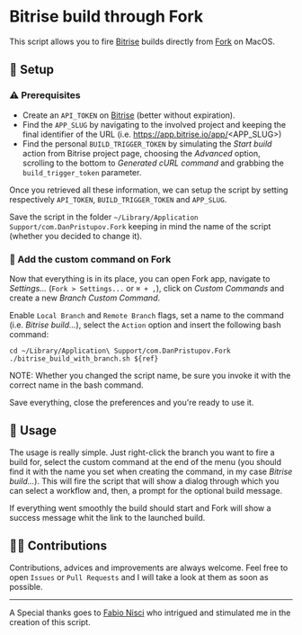 # Bitrise build through Fork

This script allows you to fire [Bitrise](app.bitrise.io) builds directly from [Fork](git-fork.com) on MacOS.

## 🔧 Setup
### ⚠️ Prerequisites
- Create an `API_TOKEN` on [Bitrise](app.bitrise.io/me/account/security) (better without expiration).
- Find the `APP_SLUG` by navigating to the involved project and keeping the final identifier of the URL (i.e. https://app.bitrise.io/app/<APP_SLUG>)
- Find the personal `BUILD_TRIGGER_TOKEN` by simulating the _Start build_ action from Bitrise project page, choosing the _Advanced_ option, scrolling to the bottom to _Generated cURL command_ and grabbing the `build_trigger_token` parameter.

Once you retrieved all these information, we can setup the script by setting respectively `API_TOKEN`, `BUILD_TRIGGER_TOKEN` and `APP_SLUG`.

Save the script in the folder `~/Library/Application Support/com.DanPristupov.Fork` keeping in mind the name of the script (whether you decided to change it).
 
### 🍴 Add the custom command on Fork
Now that everything is in its place, you can open Fork app, navigate to _Settings..._ (`Fork > Settings...` or `⌘ + ,`), click on _Custom Commands_ and create a new _Branch Custom Command_.

Enable `Local Branch` and `Remote Branch` flags, set a name to the command (i.e. _Bitrise build..._), select the `Action` option and insert the following bash command:

```shell
cd ~/Library/Application\ Support/com.DanPristupov.Fork
./bitrise_build_with_branch.sh ${ref}
```
NOTE: Whether you changed the script name, be sure you invoke it with the correct name in the bash command.

Save everything, close the preferences and you're ready to use it.

## 🚀 Usage
The usage is really simple. Just right-click the branch you want to fire a build for, select the custom command at the end of the menu (you should find it with the name you set when creating the command, in my case _Bitrise build..._). This will fire the script that will show a dialog through which you can select a workflow and, then, a prompt for the optional build message.

If everything went smoothly the build should start and Fork will show a success message whit the link to the launched build.

## 🤝🏼 Contributions
Contributions, advices and improvements are always welcome. Feel free to open `Issues` or `Pull Requests` and I will take a look at them as soon as possible.

---

A Special thanks goes to [Fabio Nisci](https://github.com/fabiosoft) who intrigued and stimulated me in the creation of this script.
